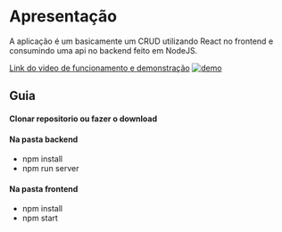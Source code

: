 # Apresentação

A aplicação é um basicamente um CRUD utilizando React no frontend e consumindo uma api no backend feito em NodeJS.

[Link do video de funcionamento e demonstração](http://https://www.youtube.com/watch?v=dlMKYjUGvUA "Link do video funcionamento e demonstração")
[![demo](https://i.ibb.co/1Jt6g0R/2022-01-31.png "demo")](http://https://i.ibb.co/1Jt6g0R/2022-01-31.png "demo")






## Guia

#### Clonar repositorio ou fazer o download

#### Na pasta backend 
- npm install
- npm run server

#### Na pasta frontend 

- npm install
- npm start

